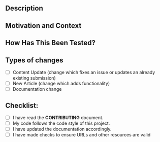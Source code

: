 <!--- Copied from `https://github.com/practical-tutorials/project-based-learning/blob/master/.github/PULL_REQUEST_TEMPLATE.md` -->
<!--- Provide a general summary of your changes in the Title above -->

## Description
<!--- Describe your changes in detail -->

## Motivation and Context
<!--- Why is this change required? What problem does it solve? -->
<!--- If it fixes an open issue, please link to the issue here. -->

## How Has This Been Tested?
<!--- Please describe in detail how you tested your changes. -->
<!--- Include details of your testing environment, and the tests you ran to -->
<!--- see how your change affects other areas of the code, etc. -->

## Types of changes
<!--- What types of changes does your code introduce? Put an `x` or check all the boxes that apply: -->
- [ ] Content Update (change which fixes an issue or updates an already existing submission)
- [ ] New Article (change which adds functionality)
- [ ] Documentation change

## Checklist:
<!--- Go over all the following points, and put an `x` or check all the boxes that apply. -->
<!--- If you're unsure about any of these, don't hesitate to ask. We're here to help! -->
- [ ] I have read the **CONTRIBUTING** document.
- [ ] My code follows the code style of this project.
- [ ] I have updated the documentation accordingly.
- [ ] I have made checks to ensure URLs and other resources are valid

